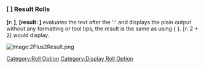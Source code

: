 ### \[ \] Result Rolls

**\[r: \]**, **\[result: \]** evaluates the text after the ':' and
displays the plain output without any formatting or tool tips, the
result is the same as using { }. \[r: 2 + 2\] would display.

![Image:2Plus2Result.png](2Plus2Result.png "Image:2Plus2Result.png")

[Category:Roll Option](Category:Roll_Option "wikilink")
[Category:Display Roll Option](Category:Display_Roll_Option "wikilink")